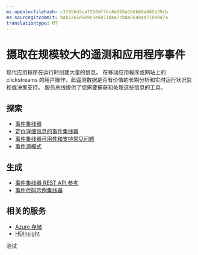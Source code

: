 ```yaml
---
ms.openlocfilehash: c3f956d2ca7250df7bc8e268a166b68a685b39cb
ms.sourcegitcommit: bab1265d669c3e6871daa7cb8a5640a47104947a
translationtype: MT
---
```

<properties 
    pageTitle="摄取遥测和在规模较大的应用程序事件" 
    description="了解如何摄取各业务解决方案在规模较大的遥测和应用程序事件。" 
    services="event-hubs,service-bus" 
    documentationCenter=".net" 
    authors="sethmanheim" 
    manager="timlt" 
    editor=""/>

<tags 
    ms.service="event-hubs" 
    ms.workload="tbd" 
    ms.tgt_pltfrm="na" 
    ms.devlang="multiple" 
    ms.topic="article" 
    ms.date="07/02/2015" 
    ms.author="sethm"/>

# 摄取在规模较大的遥测和应用程序事件
 
现代应用程序在运行时创建大量的信息。 在移动应用程序或网站上的 clickstreams 的用户操作，此遥测数据是否有价值的长期分析和实时运行状况监视或决策支持。 服务总线提供了您需要捕获和处理这些信息的工具。


## 探索
- [事件集线器](event-hubs-overview.md)
- [定价详细信息的事件集线器](http://azure.microsoft.com/pricing/details/event-hubs/)
- [事件集线器可用性和支持常见问题](event-hubs-availability-and-support-faq.md)
- [事件源模式](http://msdn.microsoft.com/library/dn589792.aspx)
 
## 生成
- [事件集线器 REST API 参考](https://msdn.microsoft.com/library/azure/dn790674.aspx)
- [事件代码示例集线器](https://code.msdn.microsoft.com/windowsazure/site/search?query=event%20hubs&f%5B0%5D.Value=event%20hubs&f%5B0%5D.Type=SearchText&ac=5)
 
## 相关的服务
- [Azure 存储](http://azure.microsoft.com/documentation/services/storage/)
- [HDInsight](http://azure.microsoft.com/documentation/services/hdinsight/)
 
测试

